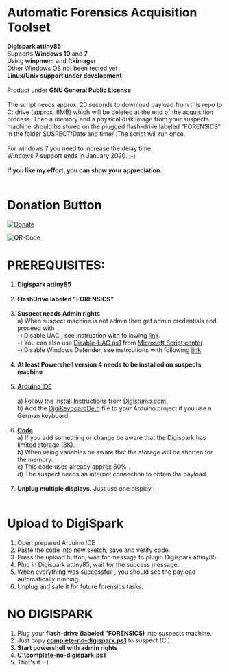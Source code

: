 # Automatic Forensics Acquisition Toolset<br/>
 **Digispark attiny85**<br/>
Supports **Windows 10** and **7** <br/>
Using **winpmem** and **ftkimager**<br/>
Other Windows OS not been tested yet<br/>
**Linux/Unix support under development**<br/><br/>
Product under **GNU General Public License**<br/><br/>
The script needs approx. 20 seconds to download payload from this repo to C: drive (approx. 8MB) which will be deleted at the end of the acquisition process. Then a memory and a physical disk image from your suspects machine should be stored on the plugged flash-drive labeled "FORENSICS" in the folder SUSPECT/Date and time/ .The script will run once. <br/><br/>
For windows 7 you need to increase the delay time.<br/>
Windows 7 support ends in January 2020. ;-) <br/><br/>
**If you like my effort, you can show your appreciation.** <br/><br/>
# Donation Button
[![Donate](https://img.shields.io/badge/Donate-PayPal-green.svg)](https://www.paypal.com/cgi-bin/webscr?cmd=_s-xclick&hosted_button_id=BBVUYZZW9JP56)

![QR-Code](https://user-images.githubusercontent.com/49499331/56194087-6fb0cd80-6032-11e9-939f-6088a4909b9f.png)

# PREREQUISITES:<br/>
1) **Digispark attiny85**<br/><br/>
2) **FlashDrive labeled "FORENSICS"**<br/><br/>
3) **Suspect needs Admin rights**<br/>
   a) When suspect machine is not admin then get admin credentials and proceed with <br/>
   -) Disable UAC , see instruction with following [link](https://www.faqforge.com/windows/how-to-disable-the-user-account-control-uac-in-windows-10/).<br/>
   -) You can also use [Disable-UAC.ps1](https://github.com/flipthemouse/acquisition/blob/master/Disable-UAC.ps1) from [Microsoft Script center](https://gallery.technet.microsoft.com/scriptcenter/Disable-UAC-using-730b6ecd).<br/>
   -) Disable Windows Defender, see instrcutions with following [link](https://www.wikihow.com/Turn-Off-Windows-Defender-in-Windows-10).<br/><br/>
4) **At least Powershell version 4 needs to be installed on suspects machine**<br/><br/>
3) **[Arduino IDE](https://www.arduino.cc/en/main/software)**<br/><br/>
  a) Follow the Install Instructions from [Digistump.com](https://digistump.com/wiki/digispark/tutorials/connecting).<br/>
  b) Add the [DigiKeyboardDe.h](https://github.com/flipthemouse/acquisition/blob/master/DigiKeyboardDe.h) file to your Arduino project if you use a German keyboard.<br/><br/>
4) **[Code](https://github.com/flipthemouse/acquisition/blob/master/WinFor-payload.txt)**<br/>
  a) If you add something or change be aware that the Digispark has limited storage (8K).<br/>
  b) When using variables be aware that the storage will be shorten for the memory.<br/>
  c) This code uses already approx 60% .<br/>
  d) The suspect needs an internet connection to obtain the payload. <br/><br/>
5) **Unplug multiple displays.** Just use one display !<br/><br/>
  
# Upload to DigiSpark<br/>
1) Open prepared Arduino IDE<br/>
2) Paste the code into new sketch, save and verify code.<br/>
3) Press the upload button, wait for message to plugin Digispark attiny85.<br/>
4) Plug in Digispark attiny85, wait for the success message.<br/>
5) When everything was successfull , you should see the payload automatically running.<br/>
6) Unplug and safe it for future forensics tasks.<br/>

# NO DIGISPARK <br/>
1) Plug your **flash-drive (labeled "FORENSICS)** into suspects machine.  <br/>
2) Just copy **[complete-no-digispark.ps1](https://github.com/flipthemouse/acquisition/blob/master/complete-no-digispark.ps1)** to suspect (C:\).<br/>
3) **Start powershell with admin rights**<br/>
4) **C:\complete-no-digispark.ps1**<br/>
5) That's it :-)<br/>

  
